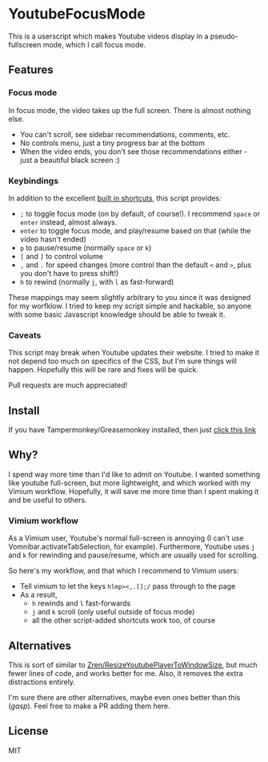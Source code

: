 # YoutubeFocusMode

This is a userscript which makes Youtube videos display in a pseudo-fullscreen mode, which I call focus mode.

## Features

### Focus mode

In focus mode, the video takes up the full screen.  There is almost nothing else.

- You can't scroll, see sidebar recommendations, comments, etc.
- No controls menu, just a tiny progress bar at the bottom
- When the video ends, you don't see those recommendations either - just a beautiful black screen :)

### Keybindings

In addition to the excellent [built in shortcuts](https://sites.google.com/a/umich.edu/going-google/accessibility/google-keyboard-shortcuts---youtube), this script provides:
- `;` to toggle focus mode (on by default, of course!).  I recommend `space` or `enter` instead, almost always.
- `enter` to toggle focus mode, and play/resume based on that (while the video hasn't ended)
- `p` to pause/resume (normally `space` or `k`)
- `[` and `]` to control volume
- `,` and `.` for speed changes (more control than the default `<` and `>`, plus you don't have to press shift!)
- `h` to rewind (normally `j`, with `l` as fast-forward)

These mappings may seem slightly arbitrary to you since it was designed for my worfklow.
I tried to keep my script simple and hackable, so anyone with some basic Javascript knowledge should be able to tweak it.

### Caveats

This script may break when Youtube updates their website.
I tried to make it not depend too much on specifics of the CSS, but I'm sure things will happen.
Hopefully this will be rare and fixes will be quick.

Pull requests are much appreciated!

## Install

If you have Tampermonkey/Greasemonkey installed, then just [click this link](https://github.com/WuTheFWasThat/YoutubeFocus/raw/master/youtube-focus.user.js)

## Why?

I spend way more time than I'd like to admit on Youtube.
I wanted something like youtube full-screen, but more lightweight, and which worked with my Vimium workflow.
Hopefully, it will save me more time than I spent making it and be useful to others.

### Vimium workflow

As a Vimium user, Youtube's normal full-screen is annoying (I can't use Vomnibar.activateTabSelection, for example).
Furthermore, Youtube uses `j` and `k` for rewinding and pause/resume, which are usually used for scrolling.

So here's my workflow, and that which I recommend to Vimium users:

- Tell vimium to let the keys `hlmp><,.[];/` pass through to the page
- As a result,
  - `h` rewinds and `l` fast-forwards
  - `j` and `k` scroll (only useful outside of focus mode)
  - all the other script-added shortcuts work too, of course

## Alternatives

This is sort of similar to [Zren/ResizeYoutubePlayerToWindowSize](https://github.com/Zren/ResizeYoutubePlayerToWindowSize), but much fewer lines of code, and works better for me.
Also, it removes the extra distractions entirely.

I'm sure there are other alternatives, maybe even ones better than this (*gasp*).
Feel free to make a PR adding them here.

## License

MIT
